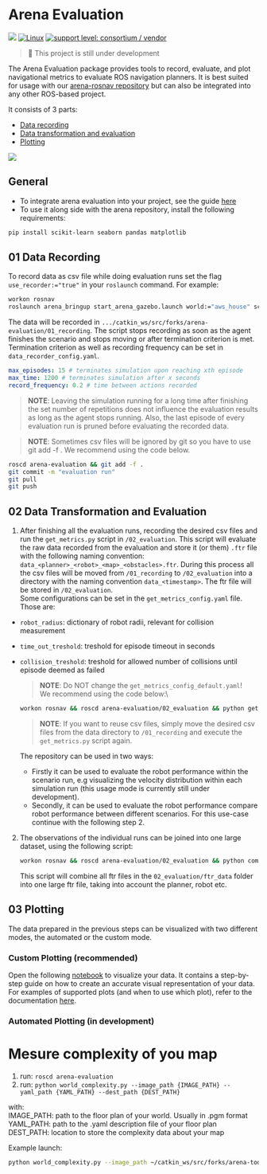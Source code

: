 # Arena Evaluation
![](http://img.shields.io/badge/stability-stable-orange.svg?style=flat)
[![Linux](https://svgshare.com/i/Zhy.svg)](https://svgshare.com/i/Zhy.svg)
[![support level: consortium / vendor](https://img.shields.io/badge/support%20level-consortium%20/%20vendor-brightgreen.svg)](http://rosindustrial.org/news/2016/10/7/better-supporting-a-growing-ros-industrial-software-platform)
> 🚧 This project is still under development

The Arena Evaluation package provides tools to record, evaluate, and plot navigational metrics to evaluate ROS navigation planners. It is best suited for usage with our [arena-rosnav repository](https://github.com/ignc-research/arena-rosnav) but can also be integrated into any other ROS-based project. 

It consists of 3 parts:
- [Data recording](#01-data-recording)
- [Data transformation and evaluation](#02-data-transformation-and-evaluation)
- [Plotting](#03-plotting)

<img  src="overview image.png">

## General

- To integrate arena evaluation into your project, see the guide [here](docs/integration-requirements.md)
- To use it along side with the arena repository, install the following requirements:

```bash
pip install scikit-learn seaborn pandas matplotlib
```
## 01 Data Recording
To record data as csv file while doing evaluation runs set the flag `use_recorder:="true"` in your `roslaunch` command. For example:

```bash
workon rosnav
roslaunch arena_bringup start_arena_gazebo.launch world:="aws_house" scenario_file:="aws_house_obs05.json" local_planner:="teb" model:="turtlebot3_burger" use_recorder:="true"
```

The data will be recorded in `.../catkin_ws/src/forks/arena-evaluation/01_recording`.
The script stops recording as soon as the agent finishes the scenario and stops moving or after termination criterion is met. Termination criterion as well as recording frequency can be set in `data_recorder_config.yaml`.

```yaml
max_episodes: 15 # terminates simulation upon reaching xth episode
max_time: 1200 # terminates simulation after x seconds
record_frequency: 0.2 # time between actions recorded
```

> **NOTE**: Leaving the simulation running for a long time after finishing the set number of repetitions does not influence the evaluation results as long as the agent stops running. Also, the last episode of every evaluation run is pruned before evaluating the recorded data.

> **NOTE**: Sometimes csv files will be ignored by git so you have to use git add -f <file>. We recommend using the code below.
```bash
roscd arena-evaluation && git add -f .
git commit -m "evaluation run"
git pull
git push
```

## 02 Data Transformation and Evaluation
1. After finishing all the evaluation runs, recording the desired csv files and run the `get_metrics.py` script in `/02_evaluation`. 
This script will evaluate the raw data recorded from the evaluation and store it (or them) `.ftr` file with the following naming convention: `data_<planner>_<robot>_<map>_<obstacles>.ftr`. During this process all the csv files will be moved from `/01_recording` to `/02_evaluation` into a directory with the naming convention `data_<timestamp>`. The ftr file will be stored in `/02_evaluation`.\
  Some configurations can be set in the `get_metrics_config.yaml` file. Those are:
  - `robot_radius`: dictionary of robot radii, relevant for collision measurement
  - `time_out_treshold`: treshold for episode timeout in seconds
  - `collision_treshold`: treshold for allowed number of collisions until episode deemed as failed
    > **NOTE**: Do NOT change the `get_metrics_config_default.yaml`!\
    We recommend using the code below:\
    ```bash
    workon rosnav && roscd arena-evaluation/02_evaluation && python get_metrics.py
    ```
    > **NOTE**: If you want to reuse csv files, simply move the desired csv files from the data directory to `/01_recording` and execute the `get_metrics.py` script again.
  
    The repository can be used in two ways: 
    - Firstly it can be used to evaluate the robot performance within the scenario run, e.g visualizing the velocity distribution within each simulation run (this usage mode is currently still under development). 
    - Secondly, it can be used to evaluate the robot performance  compare robot performance between different scenarios. For this use-case continue with the following step 2.
2. The observations of the individual runs can be joined into one large dataset, using the following script:
    ```bash
    workon rosnav && roscd arena-evaluation/02_evaluation && python combine_into_one_dataset.py
    ```
    This script will combine all ftr files in the `02_evaluation/ftr_data` folder into one large ftr file, taking into account the planner, robot etc. 
## 03 Plotting
The data prepared in the previous steps can be visualized with two different modes, the automated or the custom mode.

### Custom Plotting (recommended)
Open the following [notebook](03_plotting/data_visualization.ipynb) to visualize your data. It contains a step-by-step guide on how to create an accurate visual representation of your data. For examples of supported plots (and when to use which plot), refer to the documentation [here](docs/plotting_examples.md).

### Automated Plotting (in development)
<!-- The `get_plots.py` script grabs all `data.json` files located in `/02_evaluation` and moves them to `/03_plotting/data`. During the process the last in order JSON file from the grabbed files will be deemed as "most recent" file. If no file was grabbed, the last data.json used for plotting will remain the "most recent" file. Alternatively, it's possible to specify a `data.json` to be used for plotting. To specify a dataset set the following keys in the `get_plots_config.yaml`:

```yaml
specify_data: true
specified_data_filename: <your_dataset>.json
```

For running the script recommend using the code below:
```bash
workon rosnav && roscd arena-evaluation/03_plotting && python get_plots.py
```

#### Mandatory fields:
- `labels`
- `color_scheme`

Make sure for those fields **all** your local planner or planner-waypoint-generator combinations with the robot they were used on are defined. Examples:
- labels:
    - rlca_jackal: RLCA
    - rlca_turtlebot3_burger: RLCA
- color_scheme:
    - rlca_jackal

See the documentation [here](docs/fields.md) for an explanation of the possible parameters fields. -->


# Mesure complexity of you map
1. run: `roscd arena-evaluation`
2. run: `python world_complexity.py --image_path {IMAGE_PATH} --yaml_path {YAML_PATH} --dest_path {DEST_PATH}`

with:\
 IMAGE_PATH: path to the floor plan of your world. Usually in .pgm format\
 YAML_PATH: path to the .yaml description file of your floor plan\
 DEST_PATH: location to store the complexity data about your map

Example launch:
```bash
python world_complexity.py --image_path ~/catkin_ws/src/forks/arena-tools/aws_house/map.pgm --yaml_path ~/catkin_ws/src/forks/arena-tools/aws_house/map.yaml --dest_path ~/catkin_ws/src/forks/arena-tools/aws_house
```
